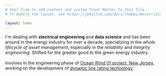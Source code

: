 ```yaml
---
# Feel free to add content and custom Front Matter to this file.
# To modify the layout, see https://jekyllrb.com/docs/themes/#overriding-theme-defaults

layout: home
---
```

I'm dealing with **electrical engineering** and **data science** and has been around in the energy industry for over a decade, specializing in the _whole lifecycle of asset management_, especially in the _reliability_ and _integrity engineering_. Shifted for the greater good to the <span style="color:red,font-weight:bold">green energy industry</span>.
<br><br>
Involves in the engineering phase of <ins>[Ocean Wind 01 project, New Jersey](https://oceanwindone.com/)</ins>,<br>working on the development of <ins>[dynamic line rating technology](https://www.irena.org/-/media/Files/IRENA/Agency/Publication/2020/Jul/IRENA_Dynamic_line_rating_2020.pdf?la=en&hash=A8129CE4C516895E7749FD495C32C8B818112D7C)</ins>.
